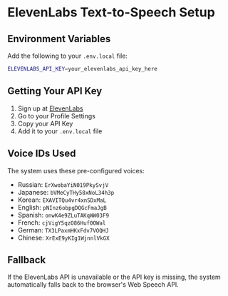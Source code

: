 # ElevenLabs Text-to-Speech Setup

## Environment Variables

Add the following to your `.env.local` file:

```bash
ELEVENLABS_API_KEY=your_elevenlabs_api_key_here
```

## Getting Your API Key

1. Sign up at [ElevenLabs](https://elevenlabs.io/)
2. Go to your Profile Settings
3. Copy your API Key
4. Add it to your `.env.local` file

## Voice IDs Used

The system uses these pre-configured voices:
- Russian: `ErXwobaYiN019PkySvjV`
- Japanese: `bVMeCyTHy58xNoL34h3p`
- Korean: `EXAVITQu4vr4xnSDxMaL`
- English: `pNInz6obpgDQGcFmaJgB`
- Spanish: `onwK4e9ZLuTAKqWW03F9`
- French: `cjVigY5qzO86Huf0OWal`
- German: `TX3LPaxmHKxFdv7VOQHJ`
- Chinese: `XrExE9yKIg1WjnnlVkGX`

## Fallback

If the ElevenLabs API is unavailable or the API key is missing, the system automatically falls back to the browser's Web Speech API. 
